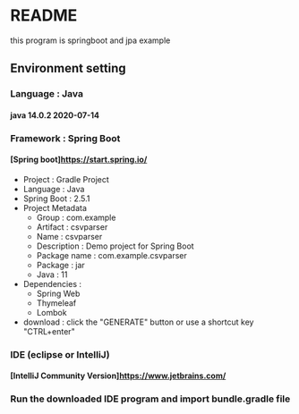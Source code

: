 # README
this program is springboot and jpa example

## Environment setting

### Language : Java
#### java 14.0.2 2020-07-14

### Framework : Spring Boot
#### [Spring boot]<https://start.spring.io/>
- Project : Gradle Project
- Language : Java
- Spring Boot : 2.5.1
- Project Metadata 
	- Group : com.example
	- Artifact : csvparser
	- Name : csvparser
	- Description : Demo project for Spring Boot
	- Package name : com.example.csvparser
	- Package : jar
	- Java : 11
- Dependencies : 
	- Spring Web 
	- Thymeleaf		  
	- Lombok
- download : click the "GENERATE" button or use a shortcut key "CTRL+enter"

### IDE (eclipse or IntelliJ)
#### [IntelliJ Community Version]<https://www.jetbrains.com/>


### Run the downloaded IDE program and import bundle.gradle file





